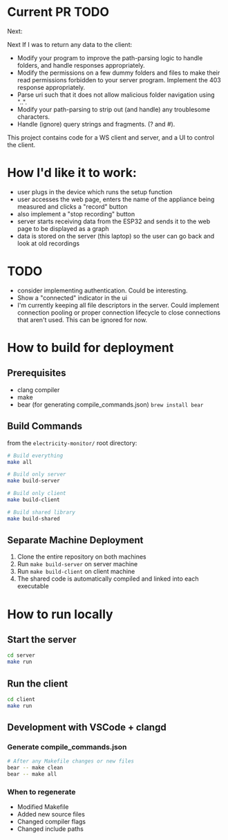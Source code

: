 # Current PR TODO

Next:

Next
If I was to return any data to the client:
- Modify your program to improve the path-parsing logic to handle folders, and handle responses appropriately.
- Modify the permissions on a few dummy folders and files to make their read permissions forbidden to your server program. Implement the 403 response appropriately.
- Parse uri such that it does not allow malicious folder navigation using "..".
- Modify your path-parsing to strip out (and handle) any troublesome characters.
- Handle (ignore) query strings and fragments. (? and #).

This project contains code for a WS client and server, and a UI to control the client.

# How I'd like it to work:
- user plugs in the device which runs the setup function
- user accesses the web page, enters the name of the appliance being measured and clicks a "record" button
- also implement a "stop recording" button
- server starts receiving data from the ESP32 and sends it to the web page to be displayed as a graph
- data is stored on the server (this laptop) so the user can go back and look at old recordings

# TODO

- consider implementing authentication. Could be interesting.
- Show a "connected" indicator in the ui
- I'm currently keeping all file descriptors in the server. Could implement connection pooling or proper connection lifecycle to close connections that aren't used. This can be ignored for now.

# How to build for deployment

## Prerequisites

- clang compiler
- make
- bear (for generating compile_commands.json) `brew install bear`

## Build Commands

from the `electricity-monitor/` root directory:

```bash
# Build everything
make all

# Build only server
make build-server

# Build only client
make build-client

# Build shared library
make build-shared
```

## Separate Machine Deployment

1. Clone the entire repository on both machines
2. Run `make build-server` on server machine
3. Run `make build-client` on client machine
4. The shared code is automatically compiled and linked into each executable

# How to run locally

## Start the server

```bash
cd server
make run
```

## Run the client

```bash
cd client
make run
```

## Development with VSCode + clangd

### Generate compile_commands.json

```bash
# After any Makefile changes or new files
bear -- make clean
bear -- make all
```

### When to regenerate

- Modified Makefile
- Added new source files
- Changed compiler flags
- Changed include paths
